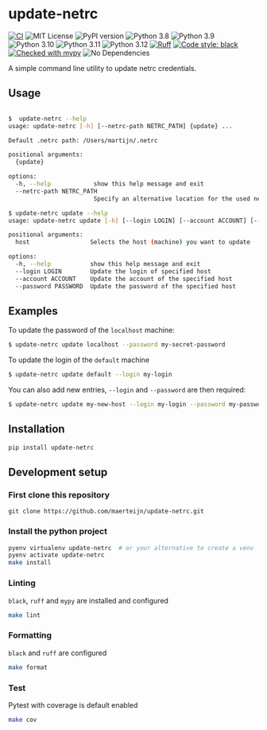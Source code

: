 # update-netrc
[![CI](https://github.com/maerteijn/update-netrc/actions/workflows/ci.yml/badge.svg)](https://github.com/maerteijn/update-netrc/actions/workflows/ci.yml)
![MIT License](https://img.shields.io/badge/license-MIT-blue.svg)
![PyPI version](https://badge.fury.io/py/update-netrc.svg?dummy=unused)
![Python 3.8](https://img.shields.io/badge/python-3.8-blue.svg)
![Python 3.9](https://img.shields.io/badge/python-3.9-blue.svg)
![Python 3.10](https://img.shields.io/badge/python-3.10-blue.svg)
![Python 3.11](https://img.shields.io/badge/python-3.11-blue.svg)
![Python 3.12](https://img.shields.io/badge/python-3.12-blue.svg)
[![Ruff](https://img.shields.io/endpoint?url=https://raw.githubusercontent.com/astral-sh/ruff/main/assets/badge/v2.json)](https://github.com/astral-sh/ruff)
[![Code style: black](https://img.shields.io/badge/code%20style-black-000000.svg)](https://github.com/psf/black)
[![Checked with mypy](https://www.mypy-lang.org/static/mypy_badge.svg)](https://mypy-lang.org/)
![No Dependencies](https://img.shields.io/badge/no%20dependencies-orange)

A simple command line utility to update netrc credentials.

## Usage
```bash

$  update-netrc --help
usage: update-netrc [-h] [--netrc-path NETRC_PATH] {update} ...

Default .netrc path: /Users/martijn/.netrc

positional arguments:
  {update}

options:
  -h, --help            show this help message and exit
  --netrc-path NETRC_PATH
                        Specify an alternative location for the used netrc file
```

```bash
$ update-netrc update --help
usage: update-netrc update [-h] [--login LOGIN] [--account ACCOUNT] [--password PASSWORD] host

positional arguments:
  host                 Selects the host (machine) you want to update

options:
  -h, --help           show this help message and exit
  --login LOGIN        Update the login of specified host
  --account ACCOUNT    Update the account of the specified host
  --password PASSWORD  Update the password of the specified host
```

## Examples

To update the password of the `localhost` machine:

```sh
$ update-netrc update localhost --password my-secret-password
```

To update the login of the `default` machine
```sh
$ update-netrc update default --login my-login
```

You can also add new entries, `--login` and `--password` are then required:
```sh
$ update-netrc update my-new-host --login my-login --password my-password
```

## Installation

```sh
pip install update-netrc
```

## Development setup

### First clone this repository
```
git clone https://github.com/maerteijn/update-netrc.git
```

### Install the python project
```bash
pyenv virtualenv update-netrc  # or your alternative to create a venv
pyenv activate update-netrc
make install
```

### Linting
`black`, `ruff` and `mypy` are installed and configured
```bash
make lint
```

### Formatting

`black` and `ruff` are configured
```bash
make format
```

### Test

Pytest with coverage is default enabled
```bash
make cov
```
